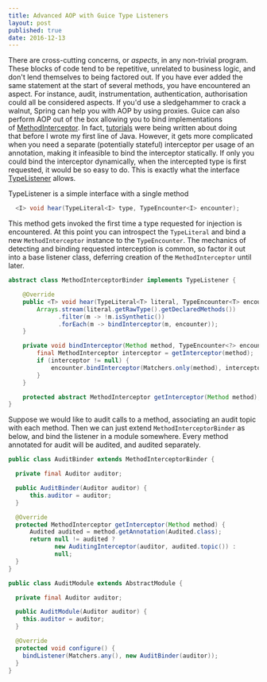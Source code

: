 ```yaml
---
title: Advanced AOP with Guice Type Listeners
layout: post
published: true
date: 2016-12-13
---
```


There are cross-cutting concerns, or _aspects_, in any non-trivial program. These blocks of code tend to be repetitive, unrelated to business logic, and don't lend themselves to being factored out. If you have ever added the same statement at the start of several methods, you have encountered an aspect. For instance, audit, instrumentation, authentication, authorisation could all be considered aspects. If you'd use a sledgehammer to crack a walnut, Spring can help you with AOP by using proxies. Guice can also perform AOP out of the box allowing you to bind implementations of [MethodInterceptor](http://aopalliance.sourceforge.net/doc/org/aopalliance/intercept/MethodInterceptor.html). In fact, [tutorials](http://musingsofaprogrammingaddict.blogspot.co.uk/2009/01/guice-tutorial-part-2-method.html) were being written about doing that before I wrote my first line of Java. However, it gets more complicated when you need a separate (potentially stateful) interceptor per usage of an annotation, making it infeasible to bind the interceptor statically. If only you could bind the interceptor dynamically, when the intercepted type is first requested, it would be so easy to do. This is exactly what the interface [TypeListener](https://google.github.io/guice/api-docs/latest/javadoc/index.html?com/google/inject/spi/TypeListener.html) allows.

TypeListener is a simple interface with a single method

```java
  <I> void hear(TypeLiteral<I> type, TypeEncounter<I> encounter);
```

This method gets invoked the first time a type requested for injection is encountered. At this point you can introspect the `TypeLiteral` and bind a new `MethodInterceptor` instance to the `TypeEncounter`. The mechanics of detecting and binding requested interception is common, so factor it out into a base listener class, deferring creation of the `MethodInterceptor` until later.

```java
abstract class MethodInterceptorBinder implements TypeListener {

    @Override
    public <T> void hear(TypeLiteral<T> literal, TypeEncounter<T> encounter) {
        Arrays.stream(literal.getRawType().getDeclaredMethods())
              .filter(m -> !m.isSynthetic())
              .forEach(m -> bindInterceptor(m, encounter));
    }

    private void bindInterceptor(Method method, TypeEncounter<?> encounter) {
        final MethodInterceptor interceptor = getInterceptor(method);
        if (interceptor != null) {
            encounter.bindInterceptor(Matchers.only(method), interceptor);
        }
    }

    protected abstract MethodInterceptor getInterceptor(Method method);
}
```

Suppose we would like to audit calls to a method, associating an audit topic with each method. Then we can just extend `MethodInterceptorBinder` as below, and bind the listener in a module somewhere. Every method annotated for audit will be audited, and audited separately.

```java
public class AuditBinder extends MethodInterceptorBinder {

  private final Auditor auditor;

  public AuditBinder(Auditor auditor) {
      this.auditor = auditor;
  }

  @Override
  protected MethodInterceptor getInterceptor(Method method) {
      Audited audited = method.getAnnotation(Audited.class);
      return null != audited ?
             new AuditingInterceptor(auditor, audited.topic()) :
             null;
  }
}

public class AuditModule extends AbstractModule {

  private final Auditor auditor;

  public AuditModule(Auditor auditor) {
    this.auditor = auditor;
  }

  @Override
  protected void configure() {
    bindListener(Matchers.any(), new AuditBinder(auditor));
  }
}
```
